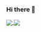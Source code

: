 ### Hi there 👋
<a href="https://github.com/decoporteira/github-readme-stats">
  <img vertical-align= top align="center" src="https://github-readme-stats.vercel.app/api?username=decoporteira&show_icons=true&theme=dracula" />
</a>
<a href="https://github.com/decoporteira/convoychat">
  <img vertical-align="top"   align="center" src="https://github-readme-stats.vercel.app/api/top-langs/?username=decoporteira&show_icons=true&theme=dracula" />
</a>

<!--
Here are some ideas to get you started:

- 🔭 I’m currently working on ...
- 🌱 I’m currently learning ...
- 👯 I’m looking to collaborate on ...
- 🤔 I’m looking for help with ...
- 💬 Ask me about ...
- 📫 How to reach me: ...
- 😄 Pronouns: ...
- ⚡ Fun fact: ...

-->
